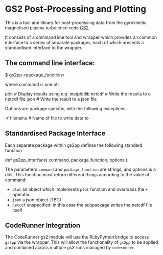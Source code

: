 # GS2 Post-Processing and Plotting

This is a tool and library for post-processing data from the gyrokinetic magnetised plasma turbulence code [GS2](http://gyrokinetics.sourceforge.net).

It consists of a command line tool and wrapper which provides an common interface to a series of separate packages, each of which presents a standardised interface to the wrapper. 

## The command line interface:

   $ gs2pp <package> <command> <package_function> <options>
   
where command is one of:

   plot # Display results using e.g. matplotlib
   netcdf # Write the results to a netcdf file
   json # Write the result to a json file
   
Options are package specific, with the following exceptions:

   -f filename # Name of file to write data to
   

## Standardised Package Interface

Each separate package within gs2pp defines the following standard function

   def gs2pp_interface( command, package_function, options ):

The parameters `command` and `package_function` are strings, and options is a dict. This function must return different things according to the value of command:

- `plot` an object which implements `plot` function and overloads the `+` operator
- `json` a json object (TBC)
- `netcdf` unspecified: in this case the subpackage writes the netcdf file itself


## CodeRunner Integration

The CodeRunner gs2 module will use the RubyPython bridge to access `gs2pp` via the wrapper. This will allow the functionality of `gs2pp` to be applied and combined across multiple gs2 runs managed by `coderunner`.

